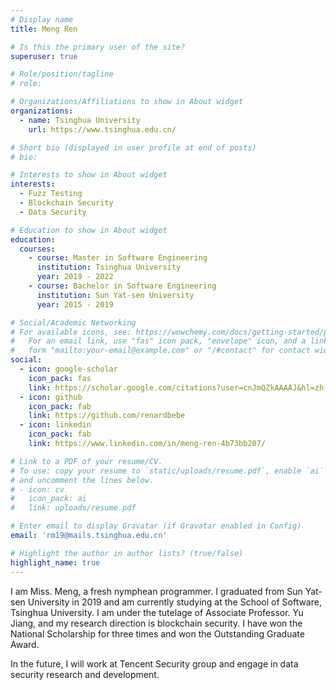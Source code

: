 ```yaml
---
# Display name
title: Meng Ren

# Is this the primary user of the site?
superuser: true

# Role/position/tagline
# role: 

# Organizations/Affiliations to show in About widget
organizations:
  - name: Tsinghua University
    url: https://www.tsinghua.edu.cn/

# Short bio (displayed in user profile at end of posts)
# bio: 

# Interests to show in About widget
interests:
  - Fuzz Testing
  - Blockchain Security
  - Data Security

# Education to show in About widget
education:
  courses:
    - course: Master in Software Engineering
      institution: Tsinghua University
      year: 2019 - 2022
    - course: Bachelor in Software Engineering
      institution: Sun Yat-sen University
      year: 2015 - 2019

# Social/Academic Networking
# For available icons, see: https://wowchemy.com/docs/getting-started/page-builder/#icons
#   For an email link, use "fas" icon pack, "envelope" icon, and a link in the
#   form "mailto:your-email@example.com" or "/#contact" for contact widget.
social:
  - icon: google-scholar
    icon_pack: fas
    link: https://scholar.google.com/citations?user=cnJmQZkAAAAJ&hl=zh-CN
  - icon: github
    icon_pack: fab
    link: https://github.com/renardbebe
  - icon: linkedin
    icon_pack: fab
    link: https://www.linkedin.com/in/meng-ren-4b73bb207/

# Link to a PDF of your resume/CV.
# To use: copy your resume to `static/uploads/resume.pdf`, enable `ai` icons in `params.toml`,
# and uncomment the lines below.
# - icon: cv
#   icon_pack: ai
#   link: uploads/resume.pdf

# Enter email to display Gravatar (if Gravatar enabled in Config)
email: 'rm19@mails.tsinghua.edu.cn'

# Highlight the author in author lists? (true/false)
highlight_name: true
---
```


I am Miss. Meng, a fresh nymphean programmer. I graduated from Sun Yat-sen University in 2019 and am currently studying at the School of Software, Tsinghua University. I am under the tutelage of Associate Professor. Yu Jiang, and my research direction is blockchain security. I have won the National Scholarship for three times and won the Outstanding Graduate Award. 

In the future, I will work at Tencent Security group and engage in data security research and development.

<!-- {{< icon name="download" pack="fas" >}} Download my {{< staticref "uploads/demo_resume.pdf" "newtab" >}}resumé{{< /staticref >}}. -->
